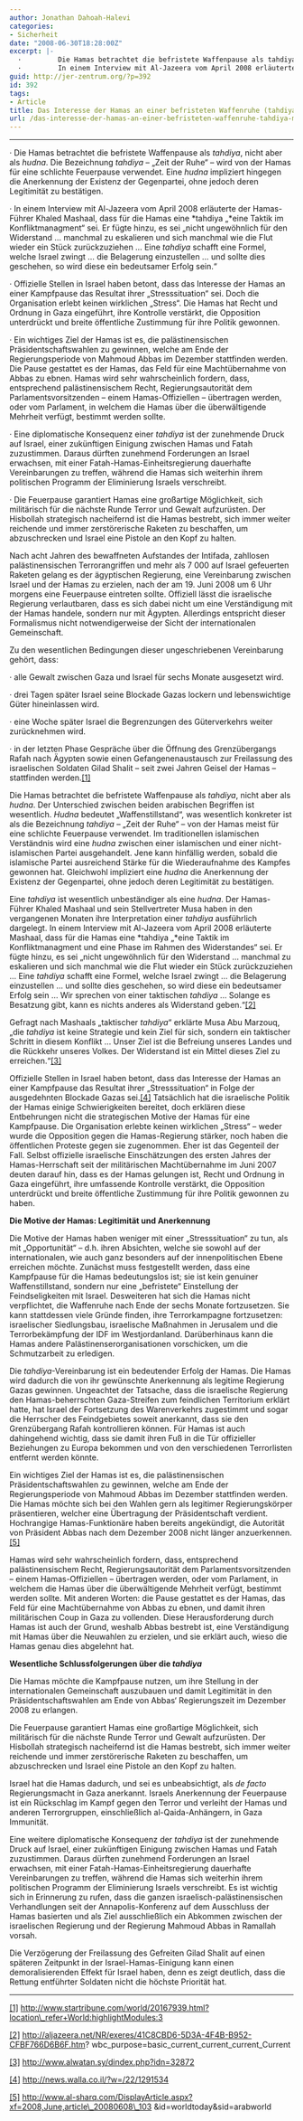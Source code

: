 ```yaml
---
author: Jonathan Dahoah-Halevi
categories:
- Sicherheit
date: "2008-06-30T18:28:00Z"
excerpt: |-
  ·         Die Hamas betrachtet die befristete Waffenpause als tahdiya, nicht aber als hudna. Die Bezeichnung tahdiya – „Zeit der Ruhe“ – wird von der Hamas für eine schlichte Feuerpause verwendet. Eine hudna impliziert hingegen die Anerkennung der Existenz der Gegenpartei, ohne jedoch deren Legitimität zu bestätigen.
  ·         In einem Interview mit Al-Jazeera vom April 2008 erläuterte der Hamas-Führer Khaled Mashaal, dass für die Hamas eine tahdiya „eine Taktik im Konfliktmanagment“ sei. Er fügte hinzu, es sei „nicht ungewöhnlich für den Widerstand … manchmal zu eskalieren und sich manchmal wie die Flut wieder ein Stück zurückzuziehen … Eine tahdiya schafft eine Formel, welche Israel zwingt … die Belagerung einzustellen … und sollte dies geschehen, so wird diese ein bedeutsamer Erfolg sein.“
guid: http://jer-zentrum.org/?p=392
id: 392
tags:
- Article
title: Das Interesse der Hamas an einer befristeten Waffenruhe (tahdiya) mit Israel
url: /das-interesse-der-hamas-an-einer-befristeten-waffenruhe-tahdiya-mit-israel-2/
---
```





****

· Die Hamas betrachtet die befristete Waffenpause als *tahdiya*, nicht aber als *hudna*. Die Bezeichnung *tahdiya* – „Zeit der Ruhe“ – wird von der Hamas für eine schlichte Feuerpause verwendet. Eine *hudna* impliziert hingegen die Anerkennung der Existenz der Gegenpartei, ohne jedoch deren Legitimität zu bestätigen.

· In einem Interview mit Al-Jazeera vom April 2008 erläuterte der Hamas-Führer Khaled Mashaal, dass für die Hamas eine *tahdiya „*eine Taktik im Konfliktmanagment“ sei. Er fügte hinzu, es sei „nicht ungewöhnlich für den Widerstand … manchmal zu eskalieren und sich manchmal wie die Flut wieder ein Stück zurückzuziehen … Eine *tahdiya* schafft eine Formel, welche Israel zwingt … die Belagerung einzustellen … und sollte dies geschehen, so wird diese ein bedeutsamer Erfolg sein.“

· Offizielle Stellen in Israel haben betont, dass das Interesse der Hamas an einer Kampfpause das Resultat ihrer „Stresssituation“ sei. Doch die Organisation erlebt keinen wirklichen „Stress“. Die Hamas hat Recht und Ordnung in Gaza eingeführt, ihre Kontrolle verstärkt, die Opposition unterdrückt und breite öffentliche Zustimmung für ihre Politik gewonnen.

· Ein wichtiges Ziel der Hamas ist es, die palästinensischen Präsidentschaftswahlen zu gewinnen, welche am Ende der Regierungsperiode von Mahmoud Abbas im Dezember stattfinden werden. Die Pause gestattet es der Hamas, das Feld für eine Machtübernahme von Abbas zu ebnen. Hamas wird sehr wahrscheinlich fordern, dass, entsprechend palästinensischem Recht, Regierungsautorität dem Parlamentsvorsitzenden – einem Hamas-Offiziellen – übertragen werden, oder vom Parlament, in welchem die Hamas über die überwältigende Mehrheit verfügt, bestimmt werden sollte.

· Eine diplomatische Konsequenz einer *tahdiya* ist der zunehmende Druck auf Israel, einer zukünftigen Einigung zwischen Hamas und Fatah zuzustimmen. Daraus dürften zunehmend Forderungen an Israel erwachsen, mit einer Fatah-Hamas-Einheitsregierung dauerhafte Vereinbarungen zu treffen, während die Hamas sich weiterhin ihrem politischen Programm der Eliminierung Israels verschreibt.

· Die Feuerpause garantiert Hamas eine großartige Möglichkeit, sich militärisch für die nächste Runde Terror und Gewalt aufzurüsten. Der Hisbollah strategisch nacheifernd ist die Hamas bestrebt, sich immer weiter reichende und immer zerstörerische Raketen zu beschaffen, um abzuschrecken und Israel eine Pistole an den Kopf zu halten.

 

Nach acht Jahren des bewaffneten Aufstandes der Intifada, zahllosen palästinensischen Terrorangriffen und mehr als 7 000 auf Israel gefeuerten Raketen gelang es der ägyptischen Regierung, eine Vereinbarung zwischen Israel und der Hamas zu erzielen, nach der am 19. Juni 2008 um 6 Uhr morgens eine Feuerpause eintreten sollte. Offiziell lässt die israelische Regierung verlautbaren, dass es sich dabei nicht um eine Verständigung mit der Hamas handele, sondern nur mit Ägypten. Allerdings entspricht dieser Formalismus nicht notwendigerweise der Sicht der internationalen Gemeinschaft.

 

Zu den wesentlichen Bedingungen dieser ungeschriebenen Vereinbarung gehört, dass:

 

· alle Gewalt zwischen Gaza und Israel für sechs Monate ausgesetzt wird. 

· drei Tagen später Israel seine Blockade Gazas lockern und lebenswichtige Güter hineinlassen wird.

· eine Woche später Israel die Begrenzungen des Güterverkehrs weiter zurücknehmen wird.

· in der letzten Phase Gespräche über die Öffnung des Grenzübergangs Rafah nach Ägypten sowie einen Gefangenenaustausch zur Freilassung des israelischen Soldaten Gilad Shalit – seit zwei Jahren Geisel der Hamas – stattfinden werden.[\[1\]]("#_edn1")

 

Die Hamas betrachtet die befristete Waffenpause als *tahdiya*, nicht aber als *hudna*. Der Unterschied zwischen beiden arabischen Begriffen ist wesentlich. *Hudna* bedeutet „Waffenstillstand“, was wesentlich konkreter ist als die Bezeichnung *tahdiya* – „Zeit der Ruhe“ – von der Hamas meist für eine schlichte Feuerpause verwendet. Im traditionellen islamischen Verständnis wird eine *hudna* zwischen einer islamischen und einer nicht-islamischen Partei ausgehandelt. Jene kann hinfällig werden, sobald die islamische Partei ausreichend Stärke für die Wiederaufnahme des Kampfes gewonnen hat. Gleichwohl impliziert eine *hudna* die Anerkennung der Existenz der Gegenpartei, ohne jedoch deren Legitimität zu bestätigen.

 

Eine *tahdiya* ist wesentlich unbeständiger als eine *hudna*. Der Hamas-Führer Khaled Mashaal und sein Stellvertreter Musa haben in den vergangenen Monaten ihre Interpretation einer *tahdiya* ausführlich dargelegt. In einem Interview mit Al-Jazeera vom April 2008 erläuterte Mashaal, dass für die Hamas eine *tahdiya „*eine Taktik im Konfliktmanagment und eine Phase im Rahmen des Widerstandes“ sei. Er fügte hinzu, es sei „nicht ungewöhnlich für den Widerstand … manchmal zu eskalieren und sich manchmal wie die Flut wieder ein Stück zurückzuziehen … Eine *tahdiya* schafft eine Formel, welche Israel zwingt … die Belagerung einzustellen … und sollte dies geschehen, so wird diese ein bedeutsamer Erfolg sein … Wir sprechen von einer taktischen *tahdiya* … Solange es Besatzung gibt, kann es nichts anderes als Widerstand geben.“[\[2\]]("#_edn2")

 

Gefragt nach Mashaals „taktischer *tahdiya*“ erklärte Musa Abu Marzouq, „die *tahdiya* ist keine Strategie und kein Ziel für sich, sondern ein taktischer Schritt in diesem Konflikt … Unser Ziel ist die Befreiung unseres Landes und die Rückkehr unseres Volkes. Der Widerstand ist ein Mittel dieses Ziel zu erreichen.“[\[3\]]("#_edn3")

 

Offizielle Stellen in Israel haben betont, dass das Interesse der Hamas an einer Kampfpause das Resultat ihrer „Stresssituation“ in Folge der ausgedehnten Blockade Gazas sei.[\[4\]]("#_edn4") Tatsächlich hat die israelische Politik der Hamas einige Schwierigkeiten bereitet, doch erklären diese Entbehrungen nicht die strategischen Motive der Hamas für eine Kampfpause. Die Organisation erlebte keinen wirklichen „Stress“ – weder wurde die Opposition gegen die Hamas-Regierung stärker, noch haben die öffentlichen Proteste gegen sie zugenommen. Eher ist das Gegenteil der Fall. Selbst offizielle israelische Einschätzungen des ersten Jahres der Hamas-Herrschaft seit der militärischen Machtübernahme im Juni 2007 deuten darauf hin, dass es der Hamas gelungen ist, Recht und Ordnung in Gaza eingeführt, ihre umfassende Kontrolle verstärkt, die Opposition unterdrückt und breite öffentliche Zustimmung für ihre Politik gewonnen zu haben.

 

 

**Die Motive der Hamas: Legitimität und Anerkennung**



Die Motive der Hamas haben weniger mit einer „Stresssituation“ zu tun, als mit „Opportunität“ – d.h. ihren Absichten, welche sie sowohl auf der internationalen, wie auch ganz besonders auf der innenpolitischen Ebene erreichen möchte. Zunächst muss festgestellt werden, dass eine Kampfpause für die Hamas bedeutungslos ist; sie ist kein genuiner Waffenstillstand, sondern nur eine „befristete“ Einstellung der Feindseligkeiten mit Israel. Desweiteren hat sich die Hamas nicht verpflichtet, die Waffenruhe nach Ende der sechs Monate fortzusetzen. Sie kann stattdessen viele Gründe finden, ihre Terrorkampagne fortzusetzen: israelischer Siedlungsbau, israelische Maßnahmen in Jerusalem und die Terrorbekämpfung der IDF im Westjordanland. Darüberhinaus kann die Hamas andere Palästinenserorganisationen vorschicken, um die Schmutzarbeit zu erledigen.

 

Die *tahdiya*-Vereinbarung ist ein bedeutender Erfolg der Hamas. Die Hamas wird dadurch die von ihr gewünschte Anerkennung als legitime Regierung Gazas gewinnen. Ungeachtet der Tatsache, dass die israelische Regierung den Hamas-beherrschten Gaza-Streifen zum feindlichen Territorium erklärt hatte, hat Israel der Fortsetzung des Warenverkehrs zugestimmt und sogar die Herrscher des Feindgebietes soweit anerkannt, dass sie den Grenzübergang Rafah kontrollieren können. Für Hamas ist auch dahingehend wichtig, dass sie damit ihren Fuß in die Tür offizieller Beziehungen zu Europa bekommen und von den verschiedenen Terrorlisten entfernt werden könnte.

 

Ein wichtiges Ziel der Hamas ist es, die palästinensischen Präsidentschaftswahlen zu gewinnen, welche am Ende der Regierungsperiode von Mahmoud Abbas im Dezember stattfinden werden. Die Hamas möchte sich bei den Wahlen gern als legitimer Regierungskörper präsentieren, welcher eine Übertragung der Präsidentschaft verdient. Hochrangige Hamas-Funktionäre haben bereits angekündigt, die Autorität von Präsident Abbas nach dem Dezember 2008 nicht länger anzuerkennen.[\[5\]]("#_edn5")

 

Hamas wird sehr wahrscheinlich fordern, dass, entsprechend palästinensischem Recht, Regierungsautorität dem Parlamentsvorsitzenden – einem Hamas-Offiziellen – übertragen werden, oder vom Parlament, in welchem die Hamas über die überwältigende Mehrheit verfügt, bestimmt werden sollte. Mit anderen Worten: die Pause gestattet es der Hamas, das Feld für eine Machtübernahme von Abbas zu ebnen, und damit ihren militärischen Coup in Gaza zu vollenden. Diese Herausforderung durch Hamas ist auch der Grund, weshalb Abbas bestrebt ist, eine Verständigung mit Hamas über die Neuwahlen zu erzielen, und sie erklärt auch, wieso die Hamas genau dies abgelehnt hat.

 

 

**Wesentliche Schlussfolgerungen über die *tahdiya***

 

Die Hamas möchte die Kampfpause nutzen, um ihre Stellung in der internationalen Gemeinschaft auszubauen und damit Legitimität in den Präsidentschaftswahlen am Ende von Abbas‘ Regierungszeit im Dezember 2008 zu erlangen.

 

Die Feuerpause garantiert Hamas eine großartige Möglichkeit, sich militärisch für die nächste Runde Terror und Gewalt aufzurüsten. Der Hisbollah strategisch nacheifernd ist die Hamas bestrebt, sich immer weiter reichende und immer zerstörerische Raketen zu beschaffen, um abzuschrecken und Israel eine Pistole an den Kopf zu halten.

 

Israel hat die Hamas dadurch, und sei es unbeabsichtigt, als *de facto* Regierungsmacht in Gaza anerkannt. Israels Anerkennung der Feuerpause ist ein Rückschlag im Kampf gegen den Terror und verleiht der Hamas und anderen Terrorgruppen, einschließlich al-Qaida-Anhängern, in Gaza Immunität.

 

Eine weitere diplomatische Konsequenz der *tahdiya* ist der zunehmende Druck auf Israel, einer zukünftigen Einigung zwischen Hamas und Fatah zuzustimmen. Daraus dürften zunehmend Forderungen an Israel erwachsen, mit einer Fatah-Hamas-Einheitsregierung dauerhafte Vereinbarungen zu treffen, während die Hamas sich weiterhin ihrem politischen Programm der Eliminierung Israels verschreibt. Es ist wichtig sich in Erinnerung zu rufen, dass die ganzen israelisch-palästinensischen Verhandlungen seit der Annapolis-Konferenz auf dem Ausschluss der Hamas basierten und als Ziel ausschließlich ein Abkommen zwischen der israelischen Regierung und der Regierung Mahmoud Abbas in Ramallah vorsah.

 

Die Verzögerung der Freilassung des Gefreiten Gilad Shalit auf einen späteren Zeitpunkt in der Israel-Hamas-Einigung kann einen demoralisierenden Effekt für Israel haben, denn es zeigt deutlich, dass die Rettung entführter Soldaten nicht die höchste Priorität hat. 

 

 

 

 

  
  
---



[\[1\]]("#_ednref1") http://www.startribune.com/world/20167939.html?location\_refer+World:highlightModules:3



[\[2\]]("#_ednref2") http://aljazeera.net/NR/exeres/41C8CBD6-5D3A-4F4B-B952-CFBF766D6B6F.htm? wbc\_purpose=basic\_current\_current\_current\_Current



[\[3\]]("#_ednref3") http://www.alwatan.sy/dindex.php?idn=32872



[\[4\]]("#_ednref4") http://news.walla.co.il/?w=/22/1291534



[\[5\]]("#_ednref5") http://www.al-sharq.com/DisplayArticle.aspx?xf=2008,June,article\_20080608\_103 &amp;id=worldtoday&amp;sid=arabworld


